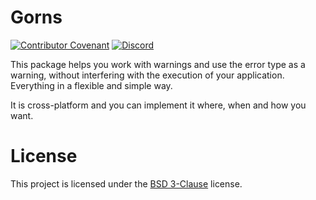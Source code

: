 # Gorns

[![Contributor Covenant](https://img.shields.io/badge/Contributor%20Covenant-2.1-4baaaa.svg)](code_of_conduct.md)
[![Discord](https://img.shields.io/discord/920514248713592843?color=5865F2&logo=discord)][Discord Invite]

This package helps you work with warnings and use the error type as a warning, without interfering with the execution of your application. Everything in a flexible and simple way.

It is cross-platform and you can implement it where, when and how you want.

# License

This project is licensed under the [BSD 3-Clause](https://github.com/pszao/gorns/blob/master/LICENSE) license.

[Discord Invite]: https://discord.gg/DtEdSjkbn7